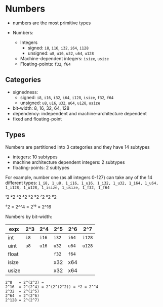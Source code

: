 # Numbers

- numbers are the most primitive types

- Numbers:
  - Integers
    - signed:   `i8`, `i16`, `i32`, `i64`, `i128`
    - unsigned: `u8`, `u16`, `u32`, `u64`, `u128`
  - Machine-dependent integers: `isize`, `usize`
  - Floating-points: `f32`, `f64`



## Categories
* signedness:
  - signed:   `i8`, `i16`, `i32`, `i64`, `i128`, `isize`, `f32`, `f64`
  - unsigned: `u8`, `u16`, `u32`, `u64`, `u128`, `usize`
* bit-width: 8, 16, 32, 64, 128
* dependency: independent and machine-architecture dependent
* fixed and floating-point



## Types
Numbers are partitioned into 3 categories and they have 14 subtypes
- integers: 10 subtypes
- machine architecture dependent integers: 2 subtypes
- floating-points: 2 subtypes

For example, number one (as all integers 0-127) can take any of the 14 different types: `1_i8, 1_u8, 1_i16, 1_u16, 1_i32, 1_u32, 1_i64, 1_u64, 1_i128, 1_u128, 1_isize, 1_usize, 1_f32, 1_f64`

¹2 ²2 ³2 ⁴2 ⁵2 ⁶2 ⁷2 ⁸2 ⁹2

⁴2 = 2^^4 = 2¹⁶ = 2^16



Numbers by bit-width:

exp:   | 2^3 | 2^4 |  2^5  |  2^6  | 2^7
-------|-----|-----|-------|-------|-------
int    |`i8` |`i16`|`i32`  |`i64`  |`i128`
uint   |`u8` |`u16`|`u32`  |`u64`  |`u128`
float  |     |     |`f32`  |`f64`  |
isize  |     |     | x32   | x64   |
usize  |     |     | x32   | x64   |

```
2^8   = 2^(2^3) =
2^16  = 2^(2^4) = 2^(2^(2^2)) = ⁴2 = 2^^4
2^32  = 2^(2^5)
2^64  = 2^(2^6)
2^128 = 2^(2^7)
```
